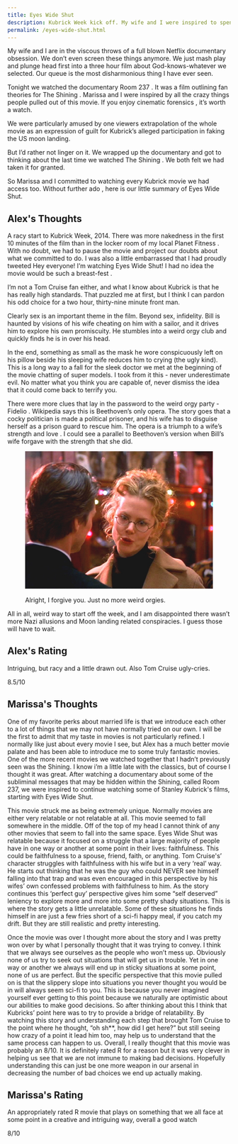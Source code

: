 ```yaml
---
title: Eyes Wide Shut
description: Kubrick Week kick off. My wife and I were inspired to spend a week watching Stanley Kubrick movies. As far as I can tell we are working in order of 'most Tom Cruise' to 'least Tom Cruise'.
permalink: /eyes-wide-shut.html
---
```


My wife and I are in the viscous throws of a full blown Netflix
documentary obsession. We don’t even screen these things anymore. We
just mash play and plunge head first into a three hour film about
God-knows-whatever we selected. Our queue is the most disharmonious
thing I have ever seen.

Tonight we watched the documentary Room 237 . It was a film outlining
fan theories for The Shining . Marissa and I were inspired by all the
crazy things people pulled out of this movie. If you enjoy cinematic
forensics , it’s worth a watch.

We were particularly amused by one viewers extrapolation of the whole
movie as an expression of guilt for Kubrick’s alleged participation in
faking the US moon landing.

But I’d rather not linger on it. We wrapped up the documentary and got
to thinking about the last time we watched The Shining . We both felt
we had taken it for granted.

So Marissa and I committed to watching every Kubrick movie we had
access too. Without further ado , here is our little summary of Eyes
Wide Shut.

## Alex's Thoughts

A racy start to Kubrick Week, 2014. There was more nakedness in the
first 10 minutes of the film than in the locker room of my local
Planet Fitness . With no doubt, we had to pause the movie and project
our doubts about what we committed to do. I was also a little
embarrassed that I had proudly tweeted Hey everyone! I’m watching Eyes
Wide Shut! I had no idea the movie would be such a breast-fest .

I’m not a Tom Cruise fan either, and what I know about Kubrick is that
he has really high standards. That puzzled me at first, but I think I
can pardon his odd choice for a two hour, thirty-nine minute front
man.

Clearly sex is an important theme in the film. Beyond sex,
infidelity. Bill is haunted by visions of his wife cheating on him
with a sailor, and it drives him to explore his own promiscuity. He
stumbles into a weird orgy club and quickly finds he is in over his
head.

In the end, something as small as the mask he wore conspicuously left
on his pillow beside his sleeping wife reduces him to crying (the ugly
kind). This is a long way to a fall for the sleek doctor we met at the
beginning of the movie chatting of super models. I took from it this -
never underestimate evil. No matter what you think you are capable of,
never dismiss the idea that it could come back to terrify you.

There were more clues that lay in the password to the weird orgy
party - Fidelio . Wikipedia says this is Beethoven’s only opera. The
story goes that a cocky politician is made a political prisoner, and
his wife has to disguise herself as a prison guard to rescue him. The
opera is a triumph to a wife’s strength and love . I could see a
parallel to Beethoven’s version when Bill’s wife forgave with the
strength that she did.

<figure>
  <a href="/images/eyeswideshut.jpg">
    <img alt="eyeswideshut" src="/images/eyeswideshut.jpg"/>
  </a>
  <figcaption>
    <p>Alright, I forgive you. Just no more weird orgies.</p>
  </figcaption>
</figure>

All in all, weird way to start off the week, and I am disappointed
there wasn’t more Nazi allusions and Moon landing related
conspiracies. I guess those will have to wait.

## Alex's Rating

Intriguing, but racy and a little drawn out. Also Tom Cruise
ugly-cries.

8.5/10

## Marissa's Thoughts

One of my favorite perks about married life is that we introduce each
other to a lot of things that we may not have normally tried on our
own. I will be the first to admit that my taste in movies is not
particularly refined. I normally like just about every movie I see,
but Alex has a much better movie palate and has been able to introduce
me to some truly fantastic movies. One of the more recent movies we
watched together that I hadn’t previously seen was the Shining. I know
i’m a little late with the classics, but of course I thought it was
great. After watching a documentary about some of the subliminal
messages that may be hidden within the Shining, called Room 237, we
were inspired to continue watching some of Stanley Kubrick's films,
starting with Eyes Wide Shut.

This movie struck me as being extremely unique. Normally movies are
either very relatable or not relatable at all. This movie seemed to
fall somewhere in the middle. Off of the top of my head I cannot think
of any other movies that seem to fall into the same space. Eyes Wide
Shut was relatable because it focused on a struggle that a large
majority of people have in one way or another at some point in their
lives: faithfulness. This could be faithfulness to a spouse, friend,
faith, or anything. Tom Cruise's’ character struggles with
faithfulness with his wife but in a very ‘real’ way. He starts out
thinking that he was the guy who could NEVER see himself falling into
that trap and was even encouraged in this perspective by his wifes’
own confessed problems with faithfulness to him. As the story
continues this ‘perfect guy’ perspective gives him some “self
deserved” leniency to explore more and more into some pretty shady
situations. This is where the story gets a little unrelatable. Some of
these situations he finds himself in are just a few fries short of a
sci-fi happy meal, if you catch my drift. But they are still realistic
and pretty interesting.

Once the movie was over I thought more about the story and I was
pretty won over by what I personally thought that it was trying to
convey. I think that we always see ourselves as the people who won’t
mess up. Obviously none of us try to seek out situations that will get
us in trouble. Yet in one way or another we always will end up in
sticky situations at some point, none of us are perfect. But the
specific perspective that this movie pulled on is that the slippery
slope into situations you never thought you would be in will always
seem sci-fi to you. This is because you never imagined yourself ever
getting to this point because we naturally are optimistic about our
abilities to make good decisions. So after thinking about this I think
that Kubricks’ point here was to try to provide a bridge of
relatability. By watching this story and understanding each step that
brought Tom Cruise to the point where he thought, “oh sh**, how did I
get here?” but still seeing how crazy of a point it lead him too, may
help us to understand that the same process can happen to us. Overall,
I really thought that this movie was probably an 8/10. It is
definitely rated R for a reason but it was very clever in helping us
see that we are not immune to making bad decisions. Hopefully
understanding this can just be one more weapon in our arsenal in
decreasing the number of bad choices we end up actually making.

## Marissa's Rating

An appropriately rated R movie that plays on something that we all
face at some point in a creative and intriguing way, overall a good
watch

8/10
